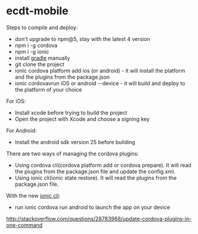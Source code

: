 # ecdt-mobile
Steps to compile and deploy:
* don't upgrade to npm@5, stay with the latest 4 version
* npm i -g cordova
* npm i -g ionic
* install [gradle](https://docs.gradle.org/current/userguide/installation.html) manually
* git clone the project
* ionic cordova platform add ios (or android) - it will install the platform and the plugins from the package.json
* ionic cordovavrun iOS or android --device - it will build and deploy to the platform of your choice

For iOS:
* Install xcode before trying to build the project
* Open the project with Xcode and choose a signing key

For Android:
* Install the android sdk version 25 before building

There are two ways of managing the cordova plugins:
* Using cordova cli(cordova platform add or cordova prepare). It will read the plugins from the package.json file and update the config.xml.
* Using ionic cli(ionic state restore). It will read the plugins from the package.json file.

With the new [ionic cli](https://ionicframework.com/docs/cli/):
* run ionic cordova run android to launch the app on your device

http://stackoverflow.com/questions/28783968/update-cordova-plugins-in-one-command 
